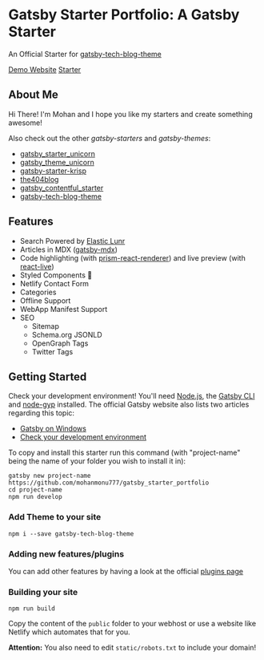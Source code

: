 # Gatsby Starter Portfolio: A Gatsby Starter

An Official Starter for [gatsby-tech-blog-theme](https://github.com/mohanmonu777/gatsby-tech-blog-theme)

[Demo Website](https://minimal-blog.lekoarts.de)
[Starter](https://github.com/LekoArts/gatsby-starter-minimal-blog)

## About Me

Hi There!
I'm Mohan and I hope you like my starters and create something awesome!

Also check out the other _gatsby-starters_ and _gatsby-themes_:

- [gatsby_starter_unicorn](https://github.com/mohanmonu777/gatsby_starter_unicorn)
- [gatsby_theme_unicorn](https://github.com/mohanmonu777/gatsby_theme_unicorn)
- [gatsby-starter-krisp](https://github.com/mohanmonu777/gatsby-starter-krisp)
- [the404blog](https://github.com/mohanmonu777/the404blog)
- [gatsby_contentful_starter](https://github.com/mohanmonu777/gatsby_contentful_starter)
- [gatsby-tech-blog-theme](https://github.com/mohanmonu777/gatsby-tech-blog-theme)

## Features

- Search Powered by [Elastic Lunr](https://www.gatsbyjs.org/packages/@gatsby-contrib/gatsby-plugin-elasticlunr-search)
- Articles in MDX ([gatsby-mdx](https://github.com/ChristopherBiscardi/gatsby-mdx))
- Code highlighting (with [prism-react-renderer](https://github.com/FormidableLabs/prism-react-renderer)) and live preview (with [react-live](https://github.com/FormidableLabs/react-live))
- Styled Components 💅
- Netlify Contact Form
- Categories
- Offline Support
- WebApp Manifest Support
- SEO
  - Sitemap
  - Schema.org JSONLD
  - OpenGraph Tags
  - Twitter Tags

## Getting Started

Check your development environment! You'll need [Node.js](https://nodejs.org/en/), the [Gatsby CLI](https://www.gatsbyjs.org/docs/) and [node-gyp](https://github.com/nodejs/node-gyp#installation) installed. The official Gatsby website also lists two articles regarding this topic:

- [Gatsby on Windows](https://www.gatsbyjs.org/docs/gatsby-on-windows/)
- [Check your development environment](https://www.gatsbyjs.org/tutorial/part-zero/)

To copy and install this starter run this command (with "project-name" being the name of your folder you wish to install it in):

```
gatsby new project-name https://github.com/mohanmonu777/gatsby_starter_portfolio
cd project-name
npm run develop
```

### Add Theme to your site

```
npm i --save gatsby-tech-blog-theme
```

### Adding new features/plugins

You can add other features by having a look at the official [plugins page](https://www.gatsbyjs.org/docs/plugins/)

### Building your site

```
npm run build
```

Copy the content of the `public` folder to your webhost or use a website like Netlify which automates that for you.

**Attention:** You also need to edit `static/robots.txt` to include your domain!
